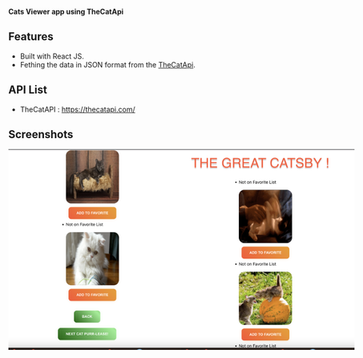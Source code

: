 **Cats Viewer app using TheCatApi**

## Features
* Built with React JS.
* Fething the data in JSON format from the [TheCatApi](https://docs.thecatapi.com/).
## API List

- TheCatAPI : https://thecatapi.com/

##  Screenshots

<div style="display: flex; align-items: flex-start;">
   <img src="./screenshot1.png" height="400">
   <img src="./screenshot2.png" height="400">
 </div>